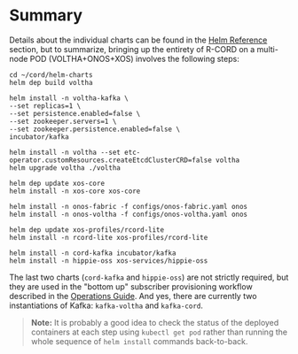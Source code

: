 # Summary

Details about the individual charts can be found in the
[Helm Reference](../..charts/helm.md) section, but to summarize,
bringing up the entirety of R-CORD on a multi-node POD
(VOLTHA+ONOS+XOS) involves the following steps:

```shell
cd ~/cord/helm-charts
helm dep build voltha

helm install -n voltha-kafka \
--set replicas=1 \
--set persistence.enabled=false \
--set zookeeper.servers=1 \
--set zookeeper.persistence.enabled=false \
incubator/kafka

helm install -n voltha --set etc-operator.customResources.createEtcdClusterCRD=false voltha
helm upgrade voltha ./voltha

helm dep update xos-core
helm install -n xos-core xos-core

helm install -n onos-fabric -f configs/onos-fabric.yaml onos
helm install -n onos-voltha -f configs/onos-voltha.yaml onos

helm dep update xos-profiles/rcord-lite
helm install -n rcord-lite xos-profiles/rcord-lite

helm install -n cord-kafka incubator/kafka 
helm install -n hippie-oss xos-services/hippie-oss 
```

The last two charts (`cord-kafka` and `hippie-oss`) are not strictly 
required, but they are used in the "bottom up" subscriber provisioning 
workflow described in the [Operations Guide](configuration.md). And 
yes, there are currently two instantiations of Kafka: `kafka-voltha`
and `kafka-cord`.

> **Note:** It is probably a good idea to check the status of the deployed
> containers at each step using `kubectl get pod` rather than running
> the whole sequence of `helm install` commands back-to-back.
